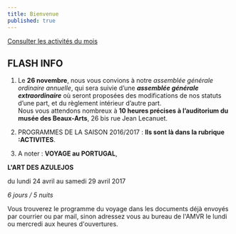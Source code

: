 ```yaml
---
title: Bienvenue
published: true
---
```







<p><a href="/pages/activites-du-mois.html" class="bouton">Consulter les activités du mois</a></p>


## FLASH INFO  

 
1) Le **26  novembre**, nous vous convions à notre _assemblée générale ordinaire annuelle_, qui sera suivie d’une _**assemblée générale extraordinaire**_ où seront proposées des modifications de nos statuts d’une part, et du règlement intérieur d’autre part.  
Nous vous attendons nombreux à **10 heures précises à l’auditorium du musée des Beaux-Arts**, 26 bis rue Jean Lecanuet.  






2) PROGRAMMES DE LA SAISON 2016/2017 : **Ils sont là dans la rubrique :ACTIVITES**.
 
 
3)  A noter : **VOYAGE au PORTUGAL**,
 
**L'ART DES AZULEJOS**
 
 du lundi 24 avril au samedi 29 avril 2017
 
_6 jours / 5 nuits_

Vous trouverez le programme du voyage dans les documents déjà envoyés par courrier ou par mail, sinon adressez vous au bureau de l'AMVR le lundi ou mercredi aux heures d'ouvertures.
